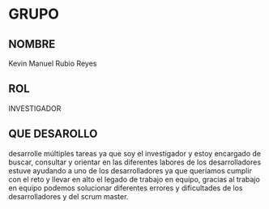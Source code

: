 # GRUPO 

## NOMBRE

Kevin Manuel Rubio Reyes



## ROL

INVESTIGADOR



## QUE DESAROLLO

desarrolle múltiples tareas ya que soy el investigador y estoy encargado de buscar, consultar  y orientar en las diferentes labores de  los desarrolladores estuve ayudando a uno de los desarrolladores ya que queríamos cumplir con el reto y llevar en alto el legado de trabajo en equipo, gracias al trabajo en equipo podemos solucionar diferentes errores y dificultades de los desarrolladores y del scrum master. 


